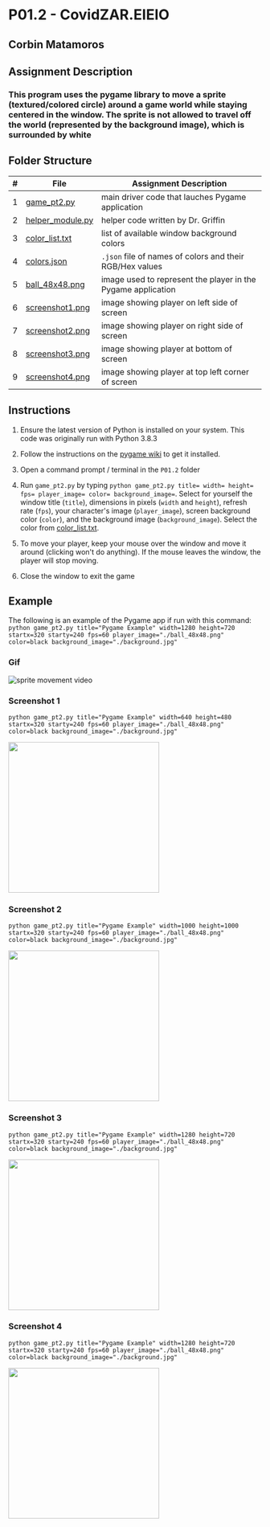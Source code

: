 # P01.2 - CovidZAR.EIEIO

## Corbin Matamoros

## Assignment Description

### This program uses the pygame library to move a sprite (textured/colored circle) around a game world while staying centered in the window. The sprite is not allowed to travel off the world (represented by the background image), which is surrounded by white

## Folder Structure

|   #   | File | Assignment Description |
| :---: | ----------- | ---------------------- |
|   1    |  [game_pt2.py](game_pt2.py)  | main driver code that lauches Pygame application |
|   2    |  [helper_module.py](helper_module.py)  | helper code written by Dr. Griffin |
|   3    |  [color_list.txt](color_list.txt)  | list of available window background colors |
|   4    |  [colors.json](colors.json)  | `.json` file of names of colors and their RGB/Hex values |
|   5    |  [ball_48x48.png](ball_48x48.png)  | image used to represent the player in the Pygame application |
|   6    |  [screenshot1.png](screenshot1.png)  | image showing player on left side of screen |
|   7    |  [screenshot2.png](screenshot2.png)  | image showing player on right side of screen |
|   8    |  [screenshot3.png](screenshot3.png)  | image showing player at bottom of screen |
|   9    |  [screenshot4.png](screenshot3.png)  | image showing player at top left corner of screen |

## Instructions

1. Ensure the latest version of Python is installed on your system. This code was originally run with Python 3.8.3

2. Follow the instructions on the [pygame wiki](https://www.pygame.org/wiki/GettingStarted) to get it installed.

3. Open a command prompt / terminal in the `P01.2` folder

4. Run `game_pt2.py` by typing `python game_pt2.py title= width= height= fps= player_image= color= background_image=`. Select for yourself the window title (`title`), dimensions in pixels (`width` and `height`), refresh rate (`fps`), your character's image (`player_image`), screen background color (`color`), and the background image (`background_image`). Select the color from [color_list.txt](color_list.txt).

5. To move your player, keep your mouse over the window and move it around (clicking won't do anything). If the mouse leaves the window, the player will stop moving.

6. Close the window to exit the game

## Example

The following is an example of the Pygame app if run with this command: `python game_pt2.py title="Pygame Example" width=1280 height=720 startx=320 starty=240 fps=60 player_image="./ball_48x48.png" color=black background_image="./background.jpg"`

### Gif

![sprite movement video](https://media.giphy.com/media/Y0VzvUn2FMrFGHDf1b/giphy.gif)

### Screenshot 1

`python game_pt2.py title="Pygame Example" width=640 height=480 startx=320 starty=240 fps=60 player_image="./ball_48x48.png" color=black background_image="./background.jpg"`

<img src="screenshot1.png" width="300">

### Screenshot 2

`python game_pt2.py title="Pygame Example" width=1000 height=1000 startx=320 starty=240 fps=60 player_image="./ball_48x48.png" color=black background_image="./background.jpg"`

<img src="screenshot2.png" width="300">

### Screenshot 3

`python game_pt2.py title="Pygame Example" width=1280 height=720 startx=320 starty=240 fps=60 player_image="./ball_48x48.png" color=black background_image="./background.jpg"`

<img src="screenshot3.png" width="300">

### Screenshot 4

`python game_pt2.py title="Pygame Example" width=1280 height=720 startx=320 starty=240 fps=60 player_image="./ball_48x48.png" color=black background_image="./background.jpg"`

<img src="screenshot4.png" width="300">